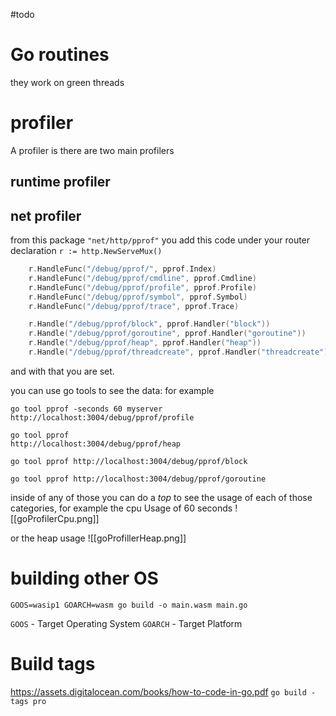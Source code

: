 #todo 
# Go routines
they work on green threads
# profiler
A profiler is 
there are two main profilers
## runtime profiler

## net profiler

from this package `"net/http/pprof"`
you add this code under your router declaration `r := http.NewServeMux()`
```go
	r.HandleFunc("/debug/pprof/", pprof.Index)
	r.HandleFunc("/debug/pprof/cmdline", pprof.Cmdline)
	r.HandleFunc("/debug/pprof/profile", pprof.Profile)
	r.HandleFunc("/debug/pprof/symbol", pprof.Symbol)
	r.HandleFunc("/debug/pprof/trace", pprof.Trace)

	r.Handle("/debug/pprof/block", pprof.Handler("block"))
	r.Handle("/debug/pprof/goroutine", pprof.Handler("goroutine"))
	r.Handle("/debug/pprof/heap", pprof.Handler("heap"))
	r.Handle("/debug/pprof/threadcreate", pprof.Handler("threadcreate"))
```
and with that you are set. 

you can use go tools to see the data: for example
```
go tool pprof -seconds 60 myserver http://localhost:3004/debug/pprof/profile

go tool pprof 
http://localhost:3004/debug/pprof/heap

go tool pprof http://localhost:3004/debug/pprof/block

go tool pprof http://localhost:3004/debug/pprof/goroutine
```
inside of any of those you can do a *top* to see the usage of each of those categories, for example the cpu Usage of 60 seconds
![[goProfilerCpu.png]]

or the heap usage 
![[goProfillerHeap.png]]

# building other OS
```shell
GOOS=wasip1 GOARCH=wasm go build -o main.wasm main.go
```
`GOOS` - Target Operating System
`GOARCH` - Target Platform
# Build tags
https://assets.digitalocean.com/books/how-to-code-in-go.pdf
`go build -tags pro`
